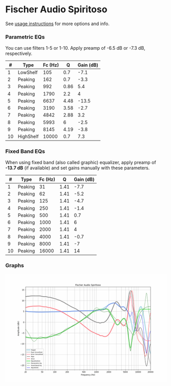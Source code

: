 # Fischer Audio Spiritoso
See [usage instructions](https://github.com/jaakkopasanen/AutoEq#usage) for more options and info.

### Parametric EQs
You can use filters 1-5 or 1-10. Apply preamp of -6.5 dB or -7.3 dB, respectively.

|   # | Type      |   Fc (Hz) |    Q |   Gain (dB) |
|-----|-----------|-----------|------|-------------|
|   1 | LowShelf  |       105 | 0.7  |        -7.1 |
|   2 | Peaking   |       162 | 0.7  |        -3.3 |
|   3 | Peaking   |       992 | 0.86 |         5.4 |
|   4 | Peaking   |      1790 | 2.2  |         4   |
|   5 | Peaking   |      6637 | 4.48 |       -13.5 |
|   6 | Peaking   |      3190 | 3.58 |        -2.7 |
|   7 | Peaking   |      4842 | 2.88 |         3.2 |
|   8 | Peaking   |      5993 | 6    |        -2.5 |
|   9 | Peaking   |      8145 | 4.19 |        -3.8 |
|  10 | HighShelf |     10000 | 0.7  |         7.3 |

### Fixed Band EQs
When using fixed band (also called graphic) equalizer, apply preamp of **-13.7 dB** (if available) and set gains manually with these parameters.

|   # | Type    |   Fc (Hz) |    Q |   Gain (dB) |
|-----|---------|-----------|------|-------------|
|   1 | Peaking |        31 | 1.41 |        -7.7 |
|   2 | Peaking |        62 | 1.41 |        -5.2 |
|   3 | Peaking |       125 | 1.41 |        -4.7 |
|   4 | Peaking |       250 | 1.41 |        -1.4 |
|   5 | Peaking |       500 | 1.41 |         0.7 |
|   6 | Peaking |      1000 | 1.41 |         6   |
|   7 | Peaking |      2000 | 1.41 |         4   |
|   8 | Peaking |      4000 | 1.41 |        -0.7 |
|   9 | Peaking |      8000 | 1.41 |        -7   |
|  10 | Peaking |     16000 | 1.41 |        14   |

### Graphs
![](./Fischer%20Audio%20Spiritoso.png)
